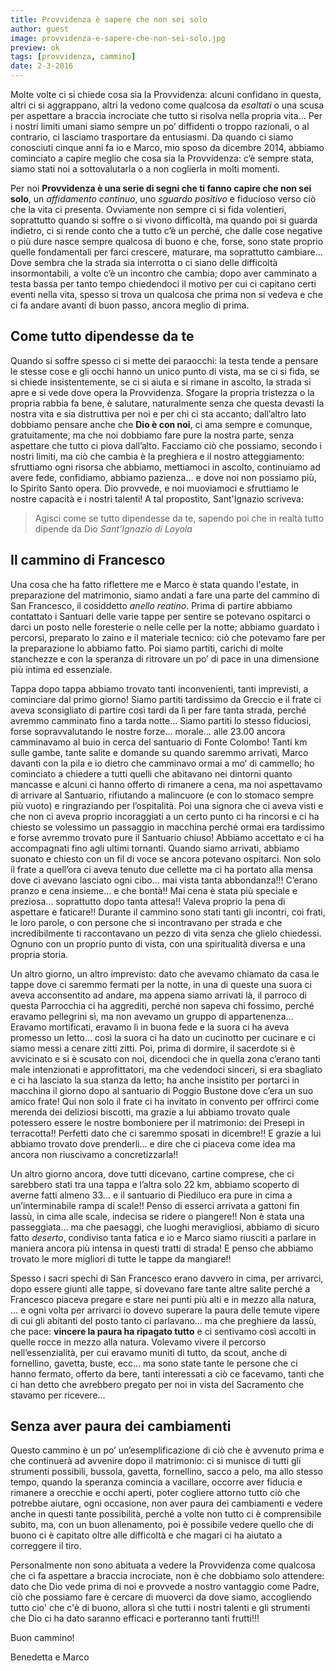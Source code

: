 ```yaml
---
title: Provvidenza è sapere che non sei solo
author: guest
image: provvidenza-e-sapere-che-non-sei-solo.jpg
preview: ok
tags: [provvidenza, cammino]
date: 2-3-2016
---
```


Molte volte ci si chiede cosa sia la Provvidenza: alcuni confidano in questa, altri ci si aggrappano, altri la vedono come qualcosa da *esaltati* o una scusa per aspettare a braccia incrociate che tutto si risolva nella propria vita… Per i nostri limiti umani siamo sempre un po’ diffidenti o troppo razionali, o al contrario, ci lasciamo trasportare da entusiasmi. Da quando ci siamo conosciuti cinque anni fa io e Marco, mio sposo da dicembre 2014, abbiamo cominciato a capire meglio che cosa sia la Provvidenza: c’è sempre stata, siamo stati noi a sottovalutarla o a non coglierla in molti momenti.

Per noi **Provvidenza è una serie di segni che ti fanno capire che non sei solo**, un *affidamento continuo*, uno *sguardo positivo* e fiducioso verso ciò che la vita ci presenta. Ovviamente non sempre ci si fida volentieri, soprattutto quando si soffre o si vivono difficoltà, ma quando poi si guarda indietro, ci si rende conto che a tutto c’è un perché, che dalle cose negative o più dure nasce sempre qualcosa di buono e che, forse, sono state proprio quelle fondamentali per farci crescere, maturare, ma soprattutto cambiare… Dove sembra che la strada sia interrotta o ci siano delle difficoltà insormontabili, a volte c’è un incontro che cambia; dopo aver camminato a testa bassa per tanto tempo chiedendoci il motivo per cui ci capitano certi eventi nella vita, spesso si trova un qualcosa che prima non si vedeva e che ci fa andare avanti di buon passo, ancora meglio di prima.

## Come tutto dipendesse da te

Quando si soffre spesso ci si mette dei paraocchi: la testa tende a pensare le stesse cose e gli occhi hanno un unico punto di vista, ma se ci si fida, se si chiede insistentemente, se ci si aiuta e si rimane in ascolto, la strada si apre e si vede dove opera la Provvidenza. Sfogare la propria tristezza o la propria rabbia fa bene, è salutare, naturalmente senza che questa devasti la nostra vita e sia distruttiva per noi e per chi ci sta accanto; dall’altro lato dobbiamo pensare anche che **Dio è con noi**, ci ama sempre e comunque, gratuitamente, ma che noi dobbiamo fare pure la nostra parte, senza aspettare che tutto ci piova dall’alto. Facciamo ciò che possiamo, secondo i nostri limiti, ma ciò che cambia è la preghiera e il nostro atteggiamento: sfruttiamo ogni risorsa che abbiamo, mettiamoci in ascolto, continuiamo ad avere fede, confidiamo, abbiamo pazienza… e dove noi non possiamo più, lo Spirito Santo opera. Dio provvede, e noi muoviamoci e sfruttiamo le nostre capacità e i nostri talenti! A tal propostito, Sant'Ignazio scriveva:

>Agisci come se tutto dipendesse da te, sapendo poi che in realtà tutto dipende da Dio <cite>Sant’Ignazio di Loyola</cite>

## Il cammino di Francesco

Una cosa che ha fatto riflettere me e Marco è stata quando l'estate, in preparazione del matrimonio, siamo andati a fare una parte del cammino di San Francesco, il cosiddetto *anello reatino*. Prima di partire abbiamo contattato i Santuari delle varie tappe per sentire se potevano ospitarci o darci un posto nelle foresterie o nelle celle per la notte; abbiamo guardato i percorsi, preparato lo zaino e il materiale tecnico: ciò che potevamo fare per la preparazione lo abbiamo fatto. Poi siamo partiti, carichi di molte stanchezze e con la speranza di ritrovare un po’ di pace in una dimensione più intima ed essenziale. 

Tappa dopo tappa abbiamo trovato tanti inconvenienti, tanti imprevisti, a cominciare dal primo giorno! Siamo partiti tardissimo da Greccio e il frate ci aveva sconsigliato di partire così tardi da lì per fare tanta strada, perché avremmo camminato fino a tarda notte… Siamo partiti lo stesso fiduciosi, forse sopravvalutando le nostre forze… morale… alle 23.00 ancora camminavamo al buio in cerca del santuario di Fonte Colombo! Tanti km sulle gambe, tante salite e domande su quando saremmo arrivati, Marco davanti con la pila e io dietro che camminavo ormai a mo’ di cammello; ho cominciato a chiedere a tutti quelli che abitavano nei dintorni quanto mancasse e alcuni ci hanno offerto di rimanere a cena, ma noi aspettavamo di arrivare al Santuario, rifiutando a malincuore (e con lo stomaco sempre più vuoto) e ringraziando per l’ospitalità. Poi una signora che ci aveva visti e che non ci aveva proprio incoraggiati a un certo punto ci ha rincorsi e ci ha chiesto se volessimo un passaggio in macchina perché ormai era tardissimo e forse avremmo trovato pure il Santuario chiuso! Abbiamo accettato e ci ha accompagnati fino agli ultimi tornanti. Quando siamo arrivati, abbiamo suonato e chiesto con un fil di voce se ancora potevano ospitarci. Non solo il frate a quell’ora ci aveva tenuto due cellette ma ci ha portato alla mensa dove ci avevano lasciato ogni cibo… mai vista tanta abbondanza!!! C’erano pranzo e cena insieme... e che bontà!! Mai cena è stata più speciale e preziosa… soprattutto dopo tanta attesa!! Valeva proprio la pena di aspettare e faticare!! Durante il cammino sono stati tanti gli incontri, coi frati, le loro parole, o con persone che si incontravano per strada e che incredibilmente ti raccontavano un pezzo di vita senza che glielo chiedessi. Ognuno con un proprio punto di vista, con una spiritualità diversa e una propria storia.

Un altro giorno, un altro imprevisto: dato che avevamo chiamato da casa le tappe dove ci saremmo fermati per la notte, in una di queste una suora ci aveva acconsentito ad andare, ma appena siamo arrivati là, il parroco di questa Parrocchia ci ha aggrediti, perché non sapeva chi fossimo, perché eravamo pellegrini sì, ma non avevamo un gruppo di appartenenza... Eravamo mortificati, eravamo lì in buona fede e la suora ci ha aveva promesso un letto… così la suora ci ha dato un cucinotto per cucinare e ci siamo messi a cenare zitti zitti. Poi, prima di dormire, il sacerdote si è avvicinato e si è scusato con noi, dicendoci che in quella zona c’erano tanti male intenzionati e approfittatori, ma che vedendoci sinceri, si era sbagliato e ci ha lasciato la sua stanza da letto; ha anche insistito per portarci in macchina il giorno dopo al santuario di Poggio Bustone dove c’era un suo amico frate! Qui non solo il frate ci ha invitato in convento per offrirci come merenda dei deliziosi biscotti, ma grazie a lui abbiamo trovato quale potessero essere le nostre bomboniere per il matrimonio: dei Presepi in terracotta!! Perfetti dato che ci saremmo sposati in dicembre!! E grazie a lui abbiamo trovato dove prenderli… e dire che ci piaceva come idea ma ancora non riuscivamo a concretizzarla!!

Un altro giorno ancora, dove tutti dicevano, cartine comprese, che ci sarebbero stati tra una tappa e l’altra solo 22 km, abbiamo scoperto di averne fatti almeno 33… e il santuario di Piediluco era pure in cima a un’interminabile rampa di scale!! Penso di esserci arrivata a gattoni fin lassù, in cima alle scale, indecisa se ridere o piangere!! Non è stata una passeggiata… ma che paesaggi, che luoghi meravigliosi, abbiamo di sicuro fatto *deserto*, condiviso tanta fatica e io e Marco siamo riusciti a parlare in maniera ancora più intensa in questi tratti di strada! E penso che abbiamo trovato le more migliori di tutte le tappe da mangiare!! 

Spesso i sacri spechi di San Francesco erano davvero in cima, per arrivarci, dopo essere giunti alle tappe, si dovevano fare tante altre salite perché a Francesco piaceva pregare e stare nei punti più alti e in mezzo alla natura, … e ogni volta per arrivarci io dovevo superare la paura delle temute vipere di cui gli abitanti del posto tanto ci parlavano… ma che preghiere da lassù, che pace: **vincere la paura ha ripagato tutto** e ci sentivamo così accolti in quelle rocce in mezzo alla natura. Volevamo vivere il percorso nell’essenzialità, per cui eravamo muniti di tutto, da scout, anche di fornellino, gavetta, buste, ecc… ma sono state tante le persone che ci hanno fermato, offerto da bere, tanti interessati a ciò ce facevamo, tanti che ci han detto che avrebbero pregato per noi in vista del Sacramento che stavamo per ricevere... 

## Senza aver paura dei cambiamenti

Questo cammino è un po’ un’esemplificazione di ciò che è avvenuto prima e che continuerà ad avvenire dopo il matrimonio: ci si munisce di tutti gli strumenti possibili, bussola, gavetta, fornellino, sacco a pelo, ma allo stesso tempo, quando la speranza comincia a vacillare, occorre aver fiducia e rimanere a orecchie e occhi aperti, poter cogliere attorno tutto ciò che potrebbe aiutare, ogni occasione, non aver paura dei cambiamenti e vedere anche in questi tante possibilità, perché a volte non tutto ci è comprensibile subito, ma, con un buon allenamento, poi è possibile vedere quello che di buono ci è capitato oltre alle difficoltà e che magari ci ha aiutato a correggere il tiro.

Personalmente non sono abituata a vedere la Provvidenza come qualcosa che ci fa aspettare a braccia incrociate, non è che dobbiamo solo attendere: dato che Dio vede prima di noi e provvede a nostro vantaggio come Padre, ciò che possiamo fare è cercare di muoverci da dove siamo, accogliendo tutto cio' che c'è di buono, allora sì che tutti i nostri talenti e gli strumenti che Dio ci ha dato saranno efficaci e porteranno tanti frutti!!! 

Buon cammino!

Benedetta e Marco


